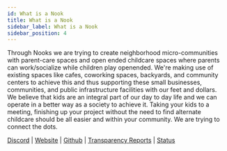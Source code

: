 ```yaml
---
id: What is a Nook
title: What is a Nook
sidebar_label: What is a Nook
sidebar_position: 4
---
```




Through Nooks we are trying to create neighborhood micro-communities with parent-care spaces and open ended childcare spaces where parents can work/socialize while children play openended. We're making use of existing spaces like cafes, coworking spaces, backyards, and community centers to achieve this and thus supporting these small businesses, communities, and public infrastructure facilities with our feet and dollars.  We believe that kids are an integral part of our day to day life and we can operate in a better way as a society to achieve it. Taking your kids to a meeting, finishing up your project without the need to find alternate childcare should be all easier and within your community. We are trying to connect the dots.




<p><a href="https://discord.gg/7hvTycdNcK" target="_blank" rel="noopener noreferrer">Discord</a> | <a href="https://writings.flashbots.net" target="_blank" rel="noopener noreferrer">Website</a> | <a href="https://github.com/flashbots/pm" target="_blank" rel="noopener noreferrer">Github</a> | <a href="https://writings.flashbots.net/writings/tags/transparency-report" target="_blank" rel="noopener noreferrer">Transparency Reports</a> | <a href="https://status.flashbots.net" target="_blank" rel="noopener noreferrer">Status</a></p>